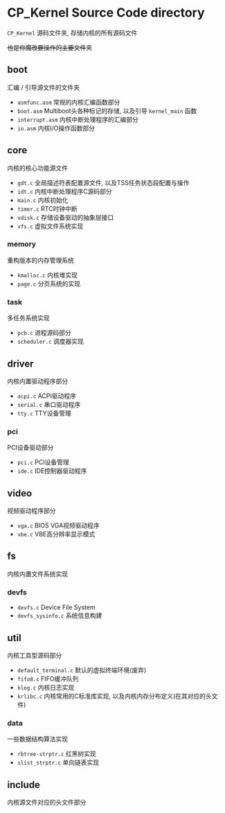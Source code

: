 # CP_Kernel Source Code directory

`CP_Kernel` 源码文件夹, 存储内核的所有源码文件

~~也是你魔改要操作的主要文件夹~~

## boot

汇编 / 引导源文件的文件夹

* `asmfunc.asm` 常规的内核汇编函数部分
* `boot.asm` Multiboot头各种标记的存储, 以及引导 `kernel_main` 函数
* `interrupt.asm` 内核中断处理程序的汇编部分
* `io.asm` 内核I/O操作函数部分

## core

内核的核心功能源文件

* `gdt.c` 全局描述符表配置源文件, 以及TSS任务状态段配置与操作
* `idt.c` 内核中断处理程序C源码部分
* `main.c` 内核初始化
* `timer.c` RTC时钟中断
* `vdisk.c` 存储设备驱动的抽象层接口
* `vfs.c` 虚拟文件系统实现

### memory

重构版本的内存管理系统

* `kmalloc.c` 内核堆实现
* `page.c` 分页系统的实现

### task

多任务系统实现

* `pcb.c` 进程源码部分
* `scheduler.c` 调度器实现

## driver

内核内置驱动程序部分

* `acpi.c` ACPI驱动程序
* `serial.c` 串口驱动程序
* `tty.c` TTY设备管理

### pci

PCI设备驱动部分

* `pci.c` PCI设备管理
* `ide.c` IDE控制器驱动程序

## video

视频驱动程序部分

* `vga.c` BIOS VGA视频驱动程序
* `vbe.c` VBE高分辨率显示模式

## fs

内核内置文件系统实现

### devfs

* `devfs.c` Device File System
* `devfs_sysinfo.c` 系统信息构建

## util

内核工具型源码部分

* `default_terminal.c` 默认的虚拟终端环境(废弃)
* `fifo8.c` FIFO缓冲队列
* `klog.c` 内核日志实现
* `krlibc.c` 内核常用的C标准库实现, 以及内核内存分布定义(在其对应的头文件)

### data

一些数据结构算法实现

* `rbtree-strptr.c` 红黑树实现
* `slist_strptr.c` 单向链表实现

## include

内核源文件对应的头文件部分
